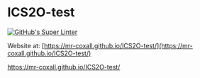 # ICS2O-test
[![GitHub's Super Linter](https://github.com/Mr-Coxall/ICS2O-test/workflows/GitHub's%20Super%20Linter/badge.svg)](https://github.com/Mr-Coxall/ICS2O-test/actions)

Website at: [https://mr-coxall.github.io/ICS2O-test/](https://mr-coxall.github.io/ICS2O-test/)

<a href="https://mr-coxall.github.io/ICS2O-test/" onclick="return ! window.open(this.href);">https://mr-coxall.github.io/ICS2O-test/</a>
